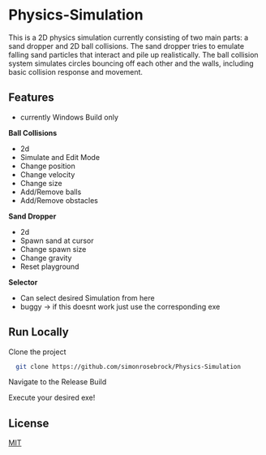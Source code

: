 
# Physics-Simulation

This is a 2D physics simulation currently consisting of two main parts: a sand dropper and 2D ball collisions. The sand dropper tries to emulate falling sand particles that interact and pile up realistically. The ball collision system simulates circles bouncing off each other and the walls, including basic collision response and movement.


## Features

- currently Windows Build only

**Ball Collisions**
- 2d
- Simulate and Edit Mode
- Change position
- Change velocity
- Change size
- Add/Remove balls
- Add/Remove obstacles

**Sand Dropper**
- 2d
- Spawn sand at cursor
- Change spawn size
- Change gravity
- Reset playground

**Selector**
- Can select desired Simulation from here
- buggy -> if this doesnt work just use the corresponding exe


## Run Locally

Clone the project

```bash
  git clone https://github.com/simonrosebrock/Physics-Simulation
```

Navigate to the Release Build

Execute your desired exe!
## License

[MIT](https://choosealicense.com/licenses/mit/)

